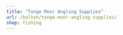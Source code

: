 ```yaml
---
title: "Tonge Moor Angling Supplies"
url: /bolton/tonge-moor-angling-supplies/
shop: fishing
---
```

